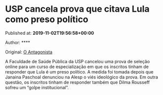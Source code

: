 
# USP cancela prova que citava Lula como preso político

Published at: **2019-11-02T19:56:58+00:00**

Author: ****

Original: [O Antagonista](https://www.oantagonista.com/brasil/usp-cancela-prova-que-citava-lula-como-preso-politico/)

A Faculdade de Saúde Pública da USP cancelou uma prova de seleção online para um curso de especialização em que os inscritos tinham de responder que Lula é um preso político.
A medida foi tomada depois que Janaina Paschoal denunciou na Alesp o viés ideológico da prova.
Em outra questão, os inscritos tinham de responder também que Dilma Rousseff sofreu um “golpe institucional”.
